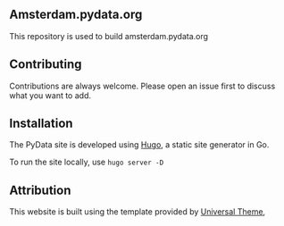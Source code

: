 ## Amsterdam.pydata.org

This repository is used to build amsterdam.pydata.org

## Contributing

Contributions are always welcome. Please open an issue first to discuss what you want to add.

## Installation

The PyData site is developed using [Hugo](https://https://gohugo.io/), a static site generator in Go. 

To run the site locally, use `hugo server -D`

## Attribution

This website is built using the template provided by [Universal Theme](https://themes.gohugo.io/themes/hugo-universal-theme),
